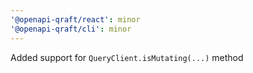 ```yaml
---
'@openapi-qraft/react': minor
'@openapi-qraft/cli': minor
---
```


Added support for `QueryClient.isMutating(...)` method
